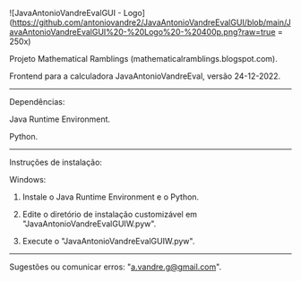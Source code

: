 ![JavaAntonioVandreEvalGUI - Logo](https://github.com/antoniovandre2/JavaAntonioVandreEvalGUI/blob/main/JavaAntonioVandreEvalGUI%20-%20Logo%20-%20400p.png?raw=true = 250x)

Projeto Mathematical Ramblings (mathematicalramblings.blogspot.com).

Frontend para a calculadora JavaAntonioVandreEval, versão 24-12-2022.
_____

Dependências:

Java Runtime Environment.

Python.
_____

Instruções de instalação:

Windows:

1. Instale o Java Runtime Environment e o Python.

2. Edite o diretório de instalação customizável em "JavaAntonioVandreEvalGUIW.pyw".

3. Execute o "JavaAntonioVandreEvalGUIW.pyw".
_____

Sugestões ou comunicar erros: "a.vandre.g@gmail.com".
